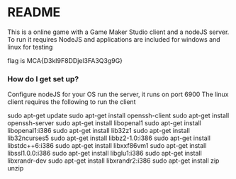 # README #

This is a online game with a Game Maker Studio client and a nodeJS server. To run it requires NodeJS and applications are included for windows and linux for testing

flag is MCA{D3kI9F8DDjel3FA3Q3g9G}

### How do I get set up? ###

Configure nodeJS for your OS
run the server, it runs on port 6900
The linux client requires the following to run the client

sudo apt-get update
sudo apt-get install openssh-client
sudo apt-get install openssh-server
sudo apt-get install libopenal1
sudo apt-get install libopenal1:i386
sudo apt-get install lib32z1
sudo apt-get install lib32ncurses5
sudo apt-get install libbz2-1.0:i386
sudo apt-get install libstdc++6:i386
sudo apt-get install libxxf86vm1
sudo apt-get install libssl1.0.0:i386
sudo apt-get install libglu1:i386
sudo apt-get install libxrandr-dev
sudo apt-get install libxrandr2:i386
sudo apt-get install zip unzip

